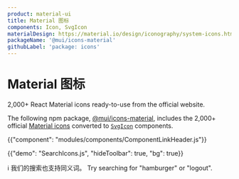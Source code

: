```yaml
---
product: material-ui
title: Material 图标
components: Icon, SvgIcon
materialDesign: https://material.io/design/iconography/system-icons.html
packageName: '@mui/icons-material'
githubLabel: 'package: icons'
---
```


# Material 图标

<p class="description">2,000+ React Material icons ready-to-use from the official website.</p>

The following npm package, [@mui/icons-material](https://www.npmjs.com/package/@mui/icons-material), includes the 2,000+ official [Material icons](https://fonts.google.com/icons) converted to [`SvgIcon`](/api/svg-icon/) components.

{{"component": "modules/components/ComponentLinkHeader.js"}}

{{"demo": "SearchIcons.js", "hideToolbar": true, "bg": true}}

ℹ️ 我们的搜索也支持同义词。 Try searching for "hamburger" or "logout".
